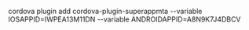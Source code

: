cordova plugin add cordova-plugin-superappmta --variable IOSAPPID=IWPEA13M11DN --variable ANDROIDAPPID=A8N9K7J4DBCV
